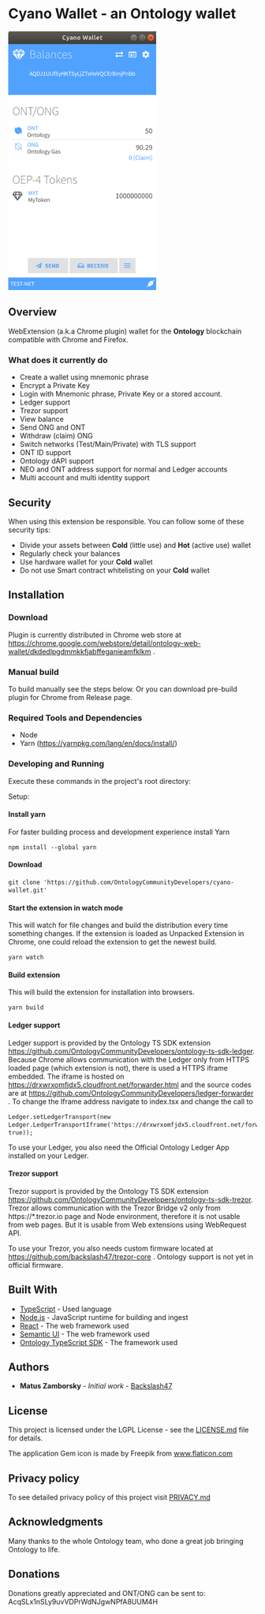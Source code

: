 # Cyano Wallet - an Ontology wallet

<p>
  <img width="300px" src="/wallet4.png">
</p>

## Overview

WebExtension (a.k.a Chrome plugin) wallet for the **Ontology** blockchain compatible with Chrome and Firefox.

### What does it currently do

- Create a wallet using mnemonic phrase
- Encrypt a Private Key
- Login with Mnemonic phrase, Private Key or a stored account.
- Ledger support
- Trezor support
- View balance
- Send ONG and ONT
- Withdraw (claim) ONG
- Switch networks (Test/Main/Private) with TLS support
- ONT ID support
- Ontology dAPI support
- NEO and ONT address support for normal and Ledger accounts
- Multi account and multi identity support

## Security

When using this extension be responsible. You can follow some of these security tips:

- Divide your assets between **Cold** (little use) and **Hot** (active use) wallet
- Regularly check your balances
- Use hardware wallet for your **Cold** wallet
- Do not use Smart contract whitelisting on your **Cold** wallet

## Installation

### Download

Plugin is currently distributed in Chrome web store at https://chrome.google.com/webstore/detail/ontology-web-wallet/dkdedlpgdmmkkfjabffeganieamfklkm .

### Manual build

To build manually see the steps below. Or you can download pre-build plugin for Chrome from Release page.

### Required Tools and Dependencies

- Node
- Yarn (https://yarnpkg.com/lang/en/docs/install/)

### Developing and Running

Execute these commands in the project's root directory:

Setup:

#### Install yarn

For faster building process and development experience install Yarn

```
npm install --global yarn
```

#### Download

```
git clone 'https://github.com/OntologyCommunityDevelopers/cyano-wallet.git'
```

#### Start the extension in watch mode

This will watch for file changes and build the distribution every time something changes. If the extension is loaded as Unpacked Extension in Chrome, one could reload the extension to get the newest build.

```
yarn watch
```

#### Build extension

This will build the extension for installation into browsers.

```
yarn build
```

#### Ledger support

Ledger support is provided by the Ontology TS SDK extension https://github.com/OntologyCommunityDevelopers/ontology-ts-sdk-ledger. Because Chrome allows communication with the Ledger only from HTTPS loaded page (which extension is not), there is used a HTTPS iframe embedded. The iframe is hosted on https://drxwrxomfjdx5.cloudfront.net/forwarder.html and the source codes are at https://github.com/OntologyCommunityDevelopers/ledger-forwarder . To change the Iframe address navigate to index.tsx and change the call to

```
Ledger.setLedgerTransport(new Ledger.LedgerTransportIframe('https://drxwrxomfjdx5.cloudfront.net/forwarder.html', true));
```

To use your Ledger, you also need the Official Ontology Ledger App installed on your Ledger.

#### Trezor support

Trezor support is provided by the Ontology TS SDK extension https://github.com/OntologyCommunityDevelopers/ontology-ts-sdk-trezor. Trezor allows communication with the Trezor Bridge v2 only from https://*.trezor.io page and Node environment, therefore it is not usable from web pages. But it is usable from Web extensions using WebRequest API.

To use your Trezor, you also needs custom firmware located at https://github.com/backslash47/trezor-core . Ontology support is not yet in official firmware.

## Built With

- [TypeScript](https://www.typescriptlang.org/) - Used language
- [Node.js](https://nodejs.org) - JavaScript runtime for building and ingest
- [React](https://reactjs.org/) - The web framework used
- [Semantic UI](https://react.semantic-ui.com/introduction) - The web framework used
- [Ontology TypeScript SDK](https://github.com/ontio/ontology-ts-sdk) - The framework used

## Authors

- **Matus Zamborsky** - _Initial work_ - [Backslash47](https://github.com/backslash47)

## License

This project is licensed under the LGPL License - see the [LICENSE.md](LICENSE.md) file for details.

The application Gem icon is made by Freepik from www.flaticon.com

## Privacy policy

To see detailed privacy policy of this project visit [PRIVACY.md](PRIVACY.md)

## Acknowledgments

Many thanks to the whole Ontology team, who done a great job bringing Ontology to life.

## Donations

Donations greatly appreciated and ONT/ONG can be sent to: AcqSLx1nSLy9uvVDPrWdNJgwNPfA8UUM4H
